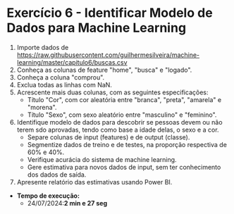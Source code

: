 # Exercício 6 - Identificar Modelo de Dados para Machine Learning

1) Importe dados de https://raw.githubusercontent.com/guilhermesilveira/machine-learning/master/capitulo6/buscas.csv
2) Conheça as colunas de feature "home", "busca" e "logado".
3) Conheça a coluna "comprou".
4) Exclua todas as linhas com NaN.
5) Acrescente mais duas colunas, com as seguintes especificações:
    - Título "Cor", com cor aleatória entre "branca", "preta", "amarela" e "morena".
    - Título "Sexo", com sexo aleatório entre "masculino" e "feminino".
6) Identifique modelo de dados para descobrir se pessoas devem ou não terem sdo aprovadas, tendo como base a idade delas, o sexo e a cor.
    - Separe colunas de input (features) e de output (classe).
    - Segmentize dados de treino e de testes, na proporção respectiva de 60% e 40%.
    - Verifique acurácia do sistema de machine learning.
    - Gere estimativa para novos dados de input, sem ter conhecimento dos dados de saída.
7) Apresente relatório das estimativas usando Power BI.
- **Tempo de execução:** 
    - 24/07/2024:**2 min e 27 seg**